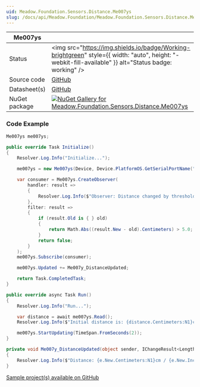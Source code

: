 ```yaml
---
uid: Meadow.Foundation.Sensors.Distance.Me007ys
slug: /docs/api/Meadow.Foundation/Meadow.Foundation.Sensors.Distance.Me007ys
---
```


| Me007ys | |
|--------|--------|
| Status | <img src="https://img.shields.io/badge/Working-brightgreen" style={{ width: "auto", height: "-webkit-fill-available" }} alt="Status badge: working" /> |
| Source code | [GitHub](https://github.com/WildernessLabs/Meadow.Foundation/tree/main/Source/Meadow.Foundation.Peripherals/Sensors.Distance.Me007ys) |
| Datasheet(s) | [GitHub](https://github.com/WildernessLabs/Meadow.Foundation/tree/main/Source/Meadow.Foundation.Peripherals/Sensors.Distance.Me007ys/Datasheet) |
| NuGet package | <a href="https://www.nuget.org/packages/Meadow.Foundation.Sensors.Distance.Me007ys/" target="_blank"><img src="https://img.shields.io/nuget/v/Meadow.Foundation.Sensors.Distance.Me007ys.svg?label=Meadow.Foundation.Sensors.Distance.Me007ys" alt="NuGet Gallery for Meadow.Foundation.Sensors.Distance.Me007ys" /></a> |

### Code Example

```csharp
Me007ys me007ys;

public override Task Initialize()
{
    Resolver.Log.Info("Initialize...");

    me007ys = new Me007ys(Device, Device.PlatformOS.GetSerialPortName("COM1"));

    var consumer = Me007ys.CreateObserver(
        handler: result =>
        {
            Resolver.Log.Info($"Observer: Distance changed by threshold; new distance: {result.New.Centimeters:N1}cm, old: {result.Old?.Centimeters:N1}cm");
        },
        filter: result =>
        {
            if (result.Old is { } old)
            {
                return Math.Abs((result.New - old).Centimeters) > 5.0;
            }
            return false;
        }
    );
    me007ys.Subscribe(consumer);

    me007ys.Updated += Me007y_DistanceUpdated;

    return Task.CompletedTask;
}

public override async Task Run()
{
    Resolver.Log.Info("Run...");

    var distance = await me007ys.Read();
    Resolver.Log.Info($"Initial distance is: {distance.Centimeters:N1}cm / {distance.Inches:N1}in");

    me007ys.StartUpdating(TimeSpan.FromSeconds(2));
}

private void Me007y_DistanceUpdated(object sender, IChangeResult<Length> e)
{
    Resolver.Log.Info($"Distance: {e.New.Centimeters:N1}cm / {e.New.Inches:N1}in");
}

```

[Sample project(s) available on GitHub](https://github.com/WildernessLabs/Meadow.Foundation/tree/main/Source/Meadow.Foundation.Peripherals/Sensors.Distance.Me007ys/Samples/Me007ys_Sample)

